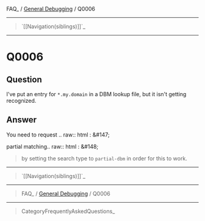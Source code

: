 FAQ\_ / [General Debugging](FAQ/General_Debugging) / Q0006

* * * * *

> \`[[Navigation(siblings)]]\`\_

* * * * *

Q0006
=====

Question
--------

I've put an entry for `*.my.domain` in a DBM lookup file, but it isn't
getting recognized.

Answer
------

You need to request .. raw:: html
:   &\#147;

partial matching.. raw:: html
:   &\#148;

> by setting the search type to `partial-dbm` in order for this to work.

* * * * *

> \`[[Navigation(siblings)]]\`\_

* * * * *

> FAQ\_ / [General Debugging](FAQ/General_Debugging) / Q0006

* * * * *

> CategoryFrequentlyAskedQuestions\_
